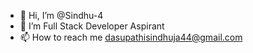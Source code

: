 - 👋 Hi, I’m @Sindhu-4
- 👀 I’m Full Stack Developer Aspirant
- 📫 How to reach me dasupathisindhuja44@gmail.com

<!---
Sindhu-4 is a ✨ special ✨ repository because its `README.md` (this file) appears on your GitHub profile.
You can click the Preview link to take a look at your changes.
--->
